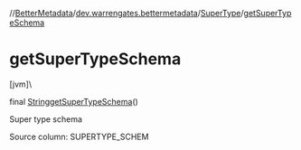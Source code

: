 //[BetterMetadata](../../../index.md)/[dev.warrengates.bettermetadata](../index.md)/[SuperType](index.md)/[getSuperTypeSchema](get-super-type-schema.md)

# getSuperTypeSchema

[jvm]\

final [String](https://docs.oracle.com/javase/8/docs/api/java/lang/String.html)[getSuperTypeSchema](get-super-type-schema.md)()

Super type schema

Source column: SUPERTYPE_SCHEM

